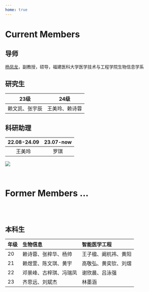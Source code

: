 ```yaml
---
home: true
---
```



# Current Members

## 导师
[杨凤龙](http://lab.malab.cn/~yangfl)，副教授，硕导，福建医科大学医学技术与工程学院生物信息学系


## 研究生

|     23级      |    24级       |
|:-------------:|:---------------:|
|赖文凯、张宇辰 |王美玲、赖诗蓉 |


## 科研助理
| 22.08-24.09  | 23.07-now  |
|:---------------:|:-----------:|
| 王美玲 |罗琪   |

![](/team/team2023.jpg)



<br/>

# Former Members ...

<br/>
<br/>

## 本科生
| 年级 |   生物信息  |  智能医学工程 |
|------|:------------|:---------------|
| 20 |赖诗蓉、张梓华、杨帅   |王子楹、阚杭祎、黄阳  |
| 21 |赖煜萱、陈文琪、黄宇   |高敬弘、黄奕钦、刘熠  |
| 22 |邓景峰、古梓琪、冯瑞凤 |  谢欣晨、吕泳强      |
| 23 |齐思远、刘斌杰         |  林墨涵             |



<br>
<br>
